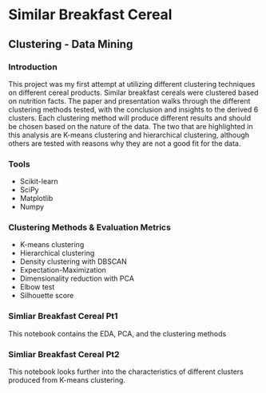 # Similar Breakfast Cereal

## Clustering - Data Mining

### Introduction
This project was my first attempt at utilizing different clustering techniques on different cereal products. Similar breakfast cereals were clustered based on nutrition facts. The paper and presentation walks through the different clustering methods tested, with the conclusion and insights to the derived 6 clusters. Each clustering method will produce different results and should be chosen based on the nature of the data. The two that are highlighted in this analysis are K-means clustering and hierarchical clustering, although others are tested with reasons why they are not a good fit for the data.

### Tools
* Scikit-learn
* SciPy
* Matplotlib
* Numpy

### Clustering Methods & Evaluation Metrics
* K-means clustering
* Hierarchical clustering
* Density clustering with DBSCAN
* Expectation-Maximization
* Dimensionality reduction with PCA
* Elbow test
* Silhouette score

### Simliar Breakfast Cereal Pt1
This notebook contains the EDA, PCA, and the clustering methods

### Simliar Breakfast Cereal Pt2
This notebook looks further into the characteristics of different clusters produced from K-means clustering.
